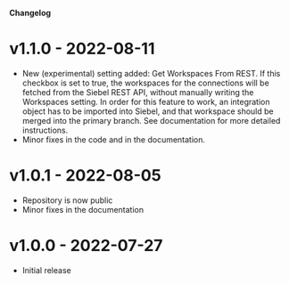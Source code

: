 **Changelog**

# v1.1.0 - 2022-08-11

- New (experimental) setting added: Get Workspaces From REST. If this checkbox is set to true, the workspaces for the connections will be fetched from the Siebel REST API, without manually writing the Workspaces setting. In order for this feature to work, an integration object has to be imported into Siebel, and that workspace should be merged into the primary branch. See documentation for more detailed instructions.
- Minor fixes in the code and in the documentation.

# v1.0.1 - 2022-08-05

- Repository is now public
- Minor fixes in the documentation

# v1.0.0 - 2022-07-27

- Initial release